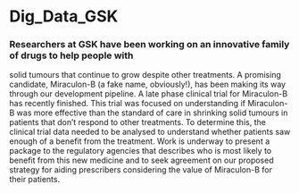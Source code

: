# Dig_Data_GSK

### Researchers at GSK have been working on an innovative family of drugs to help people with 
solid tumours that continue to grow despite other treatments. A promising candidate, 
Miraculon-B (a fake name, obviously!), has been making its way through our development 
pipeline.
A late phase clinical trial for Miraculon-B has recently finished. This trial was focused on 
understanding if Miraculon-B was more effective than the standard of care in shrinking solid 
tumours in patients that don’t respond to other treatments. To determine this, the clinical trial 
data needed to be analysed to understand whether patients saw enough of a benefit from 
the treatment. Work is underway to present a package to the regulatory agencies that 
describes who is most likely to benefit from this new medicine and to seek agreement on our 
proposed strategy for aiding prescribers considering the value of Miraculon-B for their 
patients.
